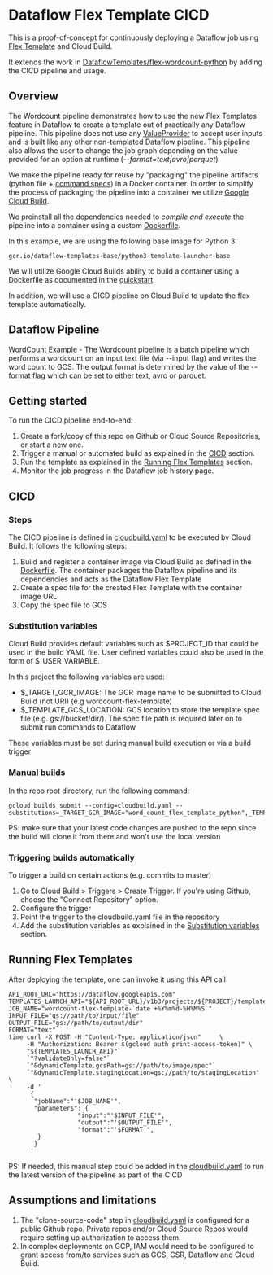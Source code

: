# Dataflow Flex Template CICD

This is a proof-of-concept for continuously deploying a Dataflow job using [Flex Template](https://cloud.google.com/dataflow/docs/guides/templates/overview#flex-templated-dataflow-jobs) and Cloud Build.

It extends the work in [DataflowTemplates/flex-wordcount-python](https://github.com/GoogleCloudPlatform/DataflowTemplates/tree/master/v2/flex-wordcount-python) by adding the CICD pipeline and usage.


## Overview
The Wordcount pipeline demonstrates how to use the new Flex Templates
feature in Dataflow to create a template out of practically any Dataflow pipeline. This pipeline
does not use any [ValueProvider](https://github.com/apache/beam/blob/master/sdks/python/apache_beam/options/value_provider.py) to accept user inputs and is built like any other non-templated
Dataflow pipeline. This pipeline also allows the user to change the job
graph depending on the value provided for an option at runtime
(*--format=text|avro|parquet*)

We make the pipeline ready for reuse by "packaging" the pipeline artifacts (python file + [command specs](python_command_spec.json))
in a Docker container. In order to simplify the process of packaging the pipeline into a container we
utilize [Google Cloud Build](https://cloud.google.com/cloud-build/).

We preinstall all the dependencies needed to *compile and execute* the pipeline
into a container using a custom [Dockerfile](Dockerfile).

In this example, we are using the following base image for Python 3:

`gcr.io/dataflow-templates-base/python3-template-launcher-base`

We will utilize Google Cloud Builds ability to build a container using a Dockerfile as documented in the [quickstart](https://cloud.google.com/cloud-build/docs/quickstart-docker).

In addition, we will use a CICD pipeline on Cloud Build to update the flex template automatically.

## Dataflow Pipeline
[WordCount Example](wordcount.py) - The Wordcount pipeline is a batch pipeline which performs a wordcount on an input text file (via --input flag) and writes the word count to GCS. The output format is determined by the value of the --format flag which can be set to either text, avro or parquet.

## Getting started
To run the CICD pipeline end-to-end:

1. Create a fork/copy of this repo on Github or Cloud Source Repositories, or start a new one.
2. Trigger a manual or automated build as explained in the [CICD](#CICD) section.
3. Run the template as explained in the [Running Flex Templates](#Running-flex-templates) section.
4. Monitor the job progress in the Dataflow job history page.


## CICD
### Steps
The CICD pipeline is defined in [cloudbuild.yaml](cloudbuild.yaml) to be executed by Cloud Build. It follows the following steps:
1. Build and register a container image via Cloud Build as defined in the [Dockerfile](Dockerfile). The container packages the Dataflow pipeline and its dependencies and acts as the Dataflow Flex Template
2. Create a spec file for the created Flex Template with the container image URL
3. Copy the spec file to GCS

### Substitution variables
Cloud Build provides default variables such as $PROJECT_ID that could be used in the build YAML file. User defined variables could also be used in the form of $_USER_VARIABLE.

In this project the following variables are used:
- $_TARGET_GCR_IMAGE: The GCR image name to be submitted to Cloud Build (not URI) (e.g wordcount-flex-template)
- $_TEMPLATE_GCS_LOCATION: GCS location to store the template spec file (e.g. gs://bucket/dir/). The spec file path is required later on to submit run commands to Dataflow

These variables must be set during manual build execution or via a build trigger

### Manual builds

In the repo root directory, run the following command:
```
gcloud builds submit --config=cloudbuild.yaml --substitutions=_TARGET_GCR_IMAGE="word_count_flex_template_python",_TEMPLATE_GCS_LOCATION="gs://bucket/dir/"
```
PS: make sure that your latest code changes are pushed to the repo since the build will clone it from there and won't use the local version

### Triggering builds automatically
To trigger a build on certain actions (e.g. commits to master)
1. Go to Cloud Build > Triggers > Create Trigger. If you're using Github, choose the "Connect Repository" option.     
2. Configure the trigger
3. Point the trigger to the cloudbuild.yaml file in the repository
4. Add the substitution variables as explained in the [Substitution variables](#substitution-variables) section.


## Running Flex Templates
After deploying the template, one can invoke it using this API call
```
API_ROOT_URL="https://dataflow.googleapis.com"
TEMPLATES_LAUNCH_API="${API_ROOT_URL}/v1b3/projects/${PROJECT}/templates:launch"
JOB_NAME="wordcount-flex-template-`date +%Y%m%d-%H%M%S`"
INPUT_FILE="gs://path/to/input/file"
OUTPUT_FILE="gs://path/to/output/dir"
FORMAT="text"
time curl -X POST -H "Content-Type: application/json"     \
     -H "Authorization: Bearer $(gcloud auth print-access-token)" \
     "${TEMPLATES_LAUNCH_API}"`
     `"?validateOnly=false"`
     `"&dynamicTemplate.gcsPath=gs://path/to/image/spec"`
     `"&dynamicTemplate.stagingLocation=gs://path/to/stagingLocation" \
     -d '
      {
       "jobName":"'$JOB_NAME'",
       "parameters": {
                   "input":"'$INPUT_FILE'",
                   "output":"'$OUTPUT_FILE'",
                   "format":"'$FORMAT'",
        }
       }
      '

```
PS: If needed, this manual step could be added in the [cloudbuild.yaml](cloudbuild.yaml) to run the latest version of the pipeline as part of the CICD

## Assumptions and limitations
1. The "clone-source-code" step in [cloudbuild.yaml](cloudbuild.yaml) is configured for a public Github repo. Private repos and/or Cloud Source Repos would require setting up authorization to access them.
2. In complex deployments on GCP, IAM would need to be configured to grant access from/to services such as GCS, CSR, Dataflow and Cloud Build.  

